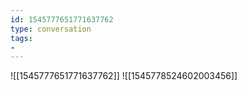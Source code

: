 ```yaml
---
id: 1545777651771637762
type: conversation
tags:
- 
---
```

![[1545777651771637762]]
![[1545778524602003456]]

